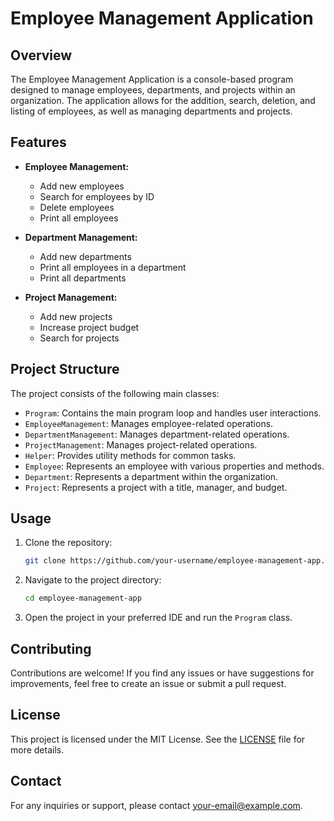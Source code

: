 # Employee Management Application

## Overview

The Employee Management Application is a console-based program designed to manage employees, departments, and projects within an organization. The application allows for the addition, search, deletion, and listing of employees, as well as managing departments and projects.

## Features

- **Employee Management:**
  - Add new employees
  - Search for employees by ID
  - Delete employees
  - Print all employees

- **Department Management:**
  - Add new departments
  - Print all employees in a department
  - Print all departments

- **Project Management:**
  - Add new projects
  - Increase project budget
  - Search for projects

## Project Structure

The project consists of the following main classes:

- `Program`: Contains the main program loop and handles user interactions.
- `EmployeeManagement`: Manages employee-related operations.
- `DepartmentManagement`: Manages department-related operations.
- `ProjectManagement`: Manages project-related operations.
- `Helper`: Provides utility methods for common tasks.
- `Employee`: Represents an employee with various properties and methods.
- `Department`: Represents a department within the organization.
- `Project`: Represents a project with a title, manager, and budget.

## Usage

1. Clone the repository:

    ```sh
    git clone https://github.com/your-username/employee-management-app.git
    ```

2. Navigate to the project directory:

    ```sh
    cd employee-management-app
    ```

3. Open the project in your preferred IDE and run the `Program` class.

## Contributing

Contributions are welcome! If you find any issues or have suggestions for improvements, feel free to create an issue or submit a pull request.

## License

This project is licensed under the MIT License. See the [LICENSE](LICENSE) file for more details.

## Contact

For any inquiries or support, please contact [your-email@example.com](mailto:your-email@example.com).
